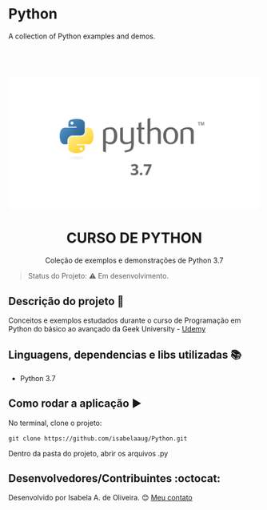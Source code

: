 # Python
A collection of Python examples and demos.

<h1 align="center">
<br>
  <img src="https://github.com/isabelaaug/Python/blob/master/python-3-7.png" alt="python" width="700">
<br>
<br>
CURSO DE PYTHON
</h1>
<p align="center">Coleção de exemplos e demonstrações de Python 3.7</p>

> Status do Projeto: :warning: Em desenvolvimento.

## Descrição do projeto :page_facing_up:

Conceitos e exemplos estudados durante o curso de Programação em Python do básico ao avançado da Geek University - [Udemy](https://www.udemy.com/course/curso-de-programacao-em-python-do-basico-ao-avancado/)

## Linguagens, dependencias e libs utilizadas :books:

- Python 3.7

## Como rodar a aplicação :arrow_forward:

No terminal, clone o projeto: 

```
git clone https://github.com/isabelaaug/Python.git
```
Dentro da pasta do projeto, abrir os arquivos .py

## Desenvolvedores/Contribuintes :octocat:
Desenvolvido por Isabela A. de Oliveira. :blush: [Meu contato](https://www.linkedin.com/in/isabela-augusta-de-oliveira-8a50a8194/)
